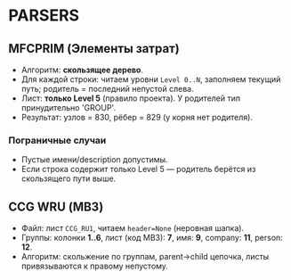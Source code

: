 # PARSERS

## MFCPRIM (Элементы затрат)
- Алгоритм: **скользящее дерево**.
- Для каждой строки: читаем уровни `Level 0..N`, заполняем текущий путь; родитель = последний непустой слева.
- Лист: **только Level 5** (правило проекта). У родителей тип принудительно 'GROUP'.
- Результат: узлов = 830, рёбер = 829 (у корня нет родителя).

### Пограничные случаи
- Пустые имени/description допустимы.
- Если строка содержит только Level 5 — родитель берётся из скользящего пути выше.

## CCG WRU (МВЗ)
- Файл: лист `CCG_RU1`, читаем `header=None` (неровная шапка).
- Группы: колонки **1..6**, лист (код МВЗ): **7**, имя: **9**, company: **11**, person: **12**.
- Алгоритм: скольжение по группам, parent→child цепочка, листы привязываются к правому непустому.
